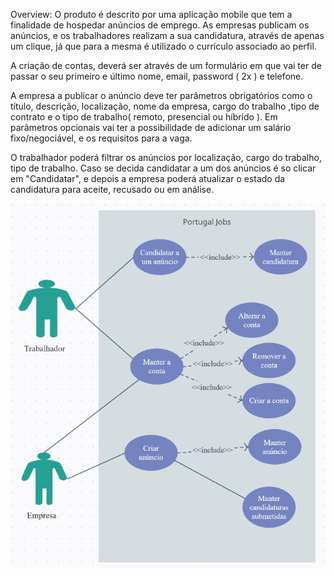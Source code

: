 Overview: O produto é descrito por uma aplicação mobile que tem a finalidade de hospedar anúncios de emprego. As empresas publicam os anúncios, e os trabalhadores realizam a sua candidatura, através de apenas um clique, já que para a mesma é utilizado o currículo associado ao perfil.

A criação de contas, deverá ser através de um formulário em que vai ter de passar o seu primeiro e último nome, email, password ( 2x ) e telefone. 

A empresa a publicar o anúncio deve ter parâmetros obrigatórios como o título, descrição, localização, nome da empresa, cargo do trabalho ,tipo de contrato e o tipo de trabalho( remoto, presencial ou híbrido ). Em parâmetros opcionais vai ter a possibilidade de adicionar um salário fixo/negociável, e os requisitos para a vaga. 

O trabalhador poderá filtrar os anúncios por localização, cargo do trabalho, tipo de trabalho. Caso se decida candidatar a um dos anúncios é so clicar em "Candidatar", e depois a empresa poderá atualizar o estado da candidatura para aceite, recusado ou em análise. 


![image.png](.attachments/image-436e6288-1b2d-49eb-88fd-21b6d0409315.png)
